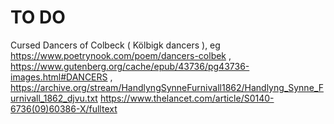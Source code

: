 # TO DO

Cursed Dancers of Colbeck ( Kölbigk dancers ), eg https://www.poetrynook.com/poem/dancers-colbek , https://www.gutenberg.org/cache/epub/43736/pg43736-images.html#DANCERS , https://archive.org/stream/HandlyngSynneFurnivall1862/Handlyng_Synne_Furnivall_1862_djvu.txt
https://www.thelancet.com/article/S0140-6736(09)60386-X/fulltext
